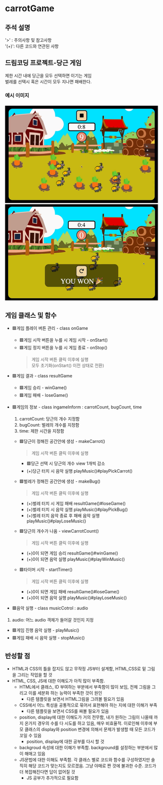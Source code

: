 # carrotGame

<h2> 주석 설명</h2>
'>' : 주의사항 및 참고사항<br>
'(+)': 다른 코드와 연관된 사항

<h2> 드림코딩 프로젝트-당근 게임 </h2>
제한 시간 내에 당근을 모두 선택하면 이기는 게임<br> 벌레를 선택시 혹은 시간이 모두 지나면 패배한다.
<h3> 예시 이미지<h3>
<img src="images/example.png">
<img src="images/example2.png">

<h2> 게임 클래스 및 함수 </h2>

- 🟪게임 플레이 버튼 관리 - class onGame

  - 🟪게임 시작 버튼을 누를 시 게임 시작 - onStart()
  - 🟪게임 정지 버튼을 누를 시 게임 종료 - onStop()
    > 게임 시작 버튼 클릭 이후에 실행<br>
    > 모두 초기화(onStart() 이전 상태로 전환)

- 🟪게임 결과 - class resultGame

  - 🟪게임 승리 - winGame()
  - 🟪게임 패배 - loseGame()

- 🟪게임의 정보 - class ingameInform : carrotCount, bugCount, time

  1. carrotCount: 당근의 개수 지정함
  2. bugCount: 벌레의 개수를 지정함
  3. time: 제한 시간을 지정함

  - 🟪당근이 정해진 공간안에 생성 - makeCarrot()

    > 게임 시작 버튼 클릭 이후에 실행

    - 🟪당근 선택 시 당근의 개수 view 1개씩 감소<br>
    - (+)당근 터치 시 음악 실행 playMusic()#playPickCarrot()

  - 🟪벌레가 정해진 공간안에 생성 - makeBug()

    > 게임 시작 버튼 클릭 이후에 실행<br>

    - (+)벌레 터치 시 게임 패배 resultGame()#loseGame()<br>
    - (+)벌레 터치 시 음악 실행 playMusic()#playPickBug()<br>
    - (+)벌레 터치 음악 종료 후 패배 음악 실행 playMusic()#playLoseMusic()

  - 🟪당근의 개수가 나옴 - viewCarrotCount()

    > 게임 시작 버튼 클릭 이후에 실행

    - (+)0이 되면 게임 승리 resultGame()#winGame()
    - (+)0이 되면 음악 실행 playMusic()#playWinMusic()

  - 🟪타이머 시작 - startTimer()
    > 게임 시작 버튼 클릭 이후에 실행
    - (+)0이 되면 게임 패배 resultGame()#loseGame()
    - (+)0이 되면 음악 실행 playMusic()#playLoseMusic()

- 🟪음악 실행 - class musicCotrol : audio

1. audio: 어느 audio 객체가 들어갈 것인지 지정

- 🟪게임 진행 음악 실행 - playMusic()
- 🟪게임 패배 시 음악 실행 - stopMusic()

<h2> 반성할 점 </h2>

- HTML과 CSS의 틀을 잡지도 않고 무작정 JS부터 설계함, HTML,CSS로 밑 그림을 그리는 작업을 할 것<br>
- HTML, CSS, JS에 대한 이해도가 아직 많이 부족함.
  - HTML에서 클래스, ID 부여하는 부분에서 부족함이 많이 보임, 전체 그림을 그리고 이를 세분화 하는 능력이 부족한 것이 원인
    - 다른 템플릿을 보면서 HTML그림을 그려볼 필요가 있음
  - CSS에서 어느 특성을 공통적으로 묶어서 표현해야 하는 지에 대한 이해가 부족
    - 다른 템플릿을 보면서 CSS를 짜볼 필요가 있음
  - position, display에 대한 이해도가 거의 전무함, 내가 원하는 그림이 나올때 까지 온가지 경우의 수를 다 시도를 하고 있음, 매우 비효율적. 이로인해 이후에 부모 클래스의 display와 position 변경에 의해서 문제가 발생할 때 모든 코드가 꼬일 수 있음
    - position, display에 대한 공부를 다시 할 것
  - backgroud 속성에 대한 이해가 부족함. background를 설정하는 부분에서 많이 해매고 있음
  - JS문법에 대한 이해도 부족함. 각 클래스 별로 코드와 함수를 구성하였지만 솔직히 해당 코드가 맞는지도 모르겠음. 그냥 야매로 짠 것에 불과한 수준. 코드가 더 복잡해진다면 답이 없어질 것
    - JS 공부가 추가적으로 필요함
